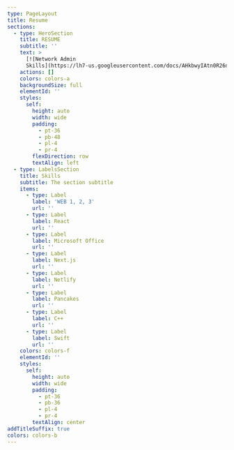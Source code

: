 ```yaml
---
type: PageLayout
title: Resume
sections:
  - type: HeroSection
    title: RESUME
    subtitle: ''
    text: >
      [![Network Admin
      Skills](https://lh7-us.googleusercontent.com/docs/AHkbwyIAtn0R26nF9z5qPfNDWJkscwbgPx0s4kSH9voLjgT3iSIGGjLuI_Pk2Ot8_suKkgta4cMTr1Oeac58Ed4gwzMaZUs2I6flqPRCeQ=w1200-h630-p)](https://docs.google.com/document/d/1r5iTEUh1yH7_5LLFVVpINVvuYnWxt2r1/edit?usp=sharing&ouid=110867465783915400562&rtpof=true&sd=true)
    actions: []
    colors: colors-a
    backgroundSize: full
    elementId: ''
    styles:
      self:
        height: auto
        width: wide
        padding:
          - pt-36
          - pb-48
          - pl-4
          - pr-4
        flexDirection: row
        textAlign: left
  - type: LabelsSection
    title: Skills
    subtitle: The section subtitle
    items:
      - type: Label
        label: 'WEB 1, 2, 3'
        url: ''
      - type: Label
        label: React
        url: ''
      - type: Label
        label: Microsoft Office
        url: ''
      - type: Label
        label: Next.js
        url: ''
      - type: Label
        label: Netlify
        url: ''
      - type: Label
        label: Pancakes
        url: ''
      - type: Label
        label: C++
        url: ''
      - type: Label
        label: Swift
        url: ''
    colors: colors-f
    elementId: ''
    styles:
      self:
        height: auto
        width: wide
        padding:
          - pt-36
          - pb-36
          - pl-4
          - pr-4
        textAlign: center
addTitleSuffix: true
colors: colors-b
---
```

